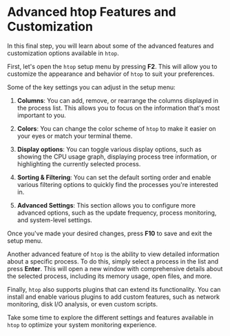 # Advanced htop Features and Customization

In this final step, you will learn about some of the advanced features and customization options available in `htop`.

First, let's open the `htop` setup menu by pressing **F2**. This will allow you to customize the appearance and behavior of `htop` to suit your preferences.

Some of the key settings you can adjust in the setup menu:

1. **Columns**: You can add, remove, or rearrange the columns displayed in the process list. This allows you to focus on the information that's most important to you.

2. **Colors**: You can change the color scheme of `htop` to make it easier on your eyes or match your terminal theme.

3. **Display options**: You can toggle various display options, such as showing the CPU usage graph, displaying process tree information, or highlighting the currently selected process.

4. **Sorting & Filtering**: You can set the default sorting order and enable various filtering options to quickly find the processes you're interested in.

5. **Advanced Settings**: This section allows you to configure more advanced options, such as the update frequency, process monitoring, and system-level settings.

Once you've made your desired changes, press **F10** to save and exit the setup menu.

Another advanced feature of `htop` is the ability to view detailed information about a specific process. To do this, simply select a process in the list and press **Enter**. This will open a new window with comprehensive details about the selected process, including its memory usage, open files, and more.

Finally, `htop` also supports plugins that can extend its functionality. You can install and enable various plugins to add custom features, such as network monitoring, disk I/O analysis, or even custom scripts.

Take some time to explore the different settings and features available in `htop` to optimize your system monitoring experience.
